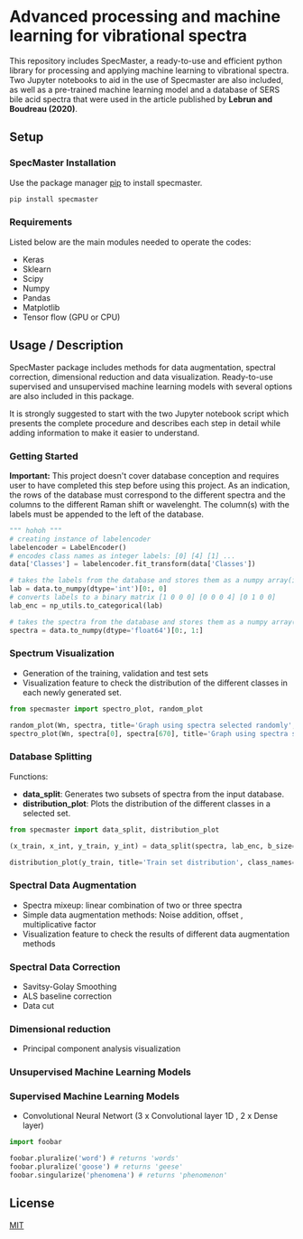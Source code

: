 # Advanced processing and machine learning for vibrational spectra

This repository includes SpecMaster, a ready-to-use and efficient python library for processing and applying machine learning to vibrational spectra. Two Jupyter notebooks to aid in the use of Specmaster are also included, as well as a pre-trained machine learning model and a database of SERS bile acid spectra that were used in the article published by **Lebrun and Boudreau (2020)**.


## Setup

### SpecMaster Installation

Use the package manager [pip](https://pip.pypa.io/en/stable/) to install specmaster.

```bash
pip install specmaster
```

### Requirements
Listed below are the main modules needed to operate the codes: 

* Keras
* Sklearn
* Scipy
* Numpy
* Pandas
* Matplotlib
* Tensor flow (GPU or CPU)


## Usage / Description 

SpecMaster package includes methods for data augmentation, spectral correction, dimensional reduction and data visualization. Ready-to-use supervised and unsupervised machine learning models with several options are also included in this package. 

It is strongly suggested to start with the two Jupyter notebook script which presents the complete procedure and describes each step in detail while adding information to make it easier to understand. 


### Getting Started 
**Important:** This project doesn't cover database conception and requires user to have completed this step before using this project. As an indication, the rows of the database must correspond to the different spectra and the columns to the different Raman shift or wavelenght. The column(s) with the labels must be appended to the left of the database.
```python
""" hohoh """
# creating instance of labelencoder
labelencoder = LabelEncoder()
# encodes class names as integer labels: [0] [4] [1] ...
data['Classes'] = labelencoder.fit_transform(data['Classes'])

# takes the labels from the database and stores them as a numpy array(int).
lab = data.to_numpy(dtype='int')[0:, 0]
# converts labels to a binary matrix [1 0 0 0] [0 0 0 4] [0 1 0 0]
lab_enc = np_utils.to_categorical(lab)

# takes the spectra from the database and stores them as a numpy array(float64).  
spectra = data.to_numpy(dtype='float64')[0:, 1:]
```

### Spectrum Visualization

* Generation of the training, validation and test sets
* Visualization feature to check the distribution of the different classes in each newly generated set.

```python
from specmaster import spectro_plot, random_plot

random_plot(Wn, spectra, title='Graph using spectra selected randomly', random_spectra=4)
spectro_plot(Wn, spectra[0], spectra[670], title='Graph using spectra selected directly')
```

### Database Splitting

Functions: 
- **data_split**: Generates two subsets of spectra from the input database.
- **distribution_plot**: Plots the distribution of the different classes in a selected set.

```python
from specmaster import data_split, distribution_plot

(x_train, x_int, y_train, y_int) = data_split(spectra, lab_enc, b_size=0.4, rdm_ste=3, report_enabled=False)

distribution_plot(y_train, title='Train set distribution', class_names=classnames)
```


### Spectral Data Augmentation
* Spectra mixeup: linear combination of two or three spectra 
* Simple data augmentation methods: Noise addition, offset , multiplicative factor
* Visualization feature to check the results of different data augmentation methods

### Spectral Data Correction
* Savitsy-Golay Smoothing
* ALS baseline correction 
* Data cut 

### Dimensional reduction
* Principal component analysis visualization 

### Unsupervised Machine Learning Models 

### Supervised Machine Learning Models 
* Convolutional Neural Networt (3 x Convolutional layer 1D , 2 x Dense layer)   


```python
import foobar

foobar.pluralize('word') # returns 'words'
foobar.pluralize('goose') # returns 'geese'
foobar.singularize('phenomena') # returns 'phenomenon'
```
## License
[MIT](https://choosealicense.com/licenses/mit/)
